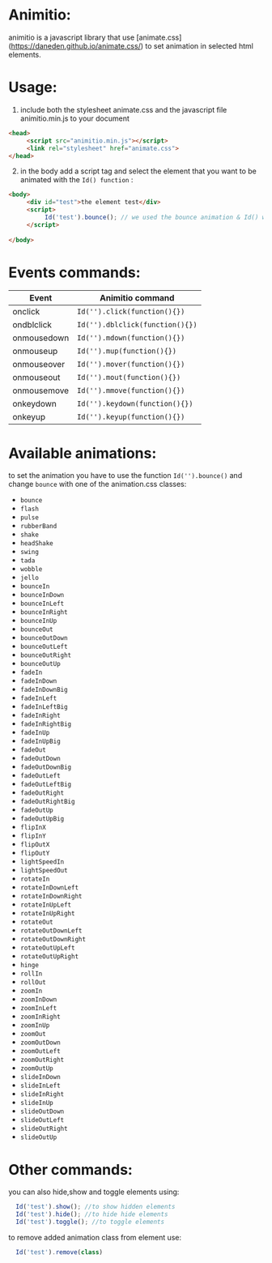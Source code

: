 # Animitio:
animitio is a javascript library that use [animate.css] (https://daneden.github.io/animate.css/) to set animation in selected html elements.

# Usage:
1. include both the stylesheet animate.css and the javascript file animitio.min.js to your document
  
  ```html
<head>
       <script src="animitio.min.js"></script>
       <link rel="stylesheet" href="animate.css">
</head>
```
2. in the body add a script tag and select the element that you want to be animated with the `Id() function`  :

  ```html
<body>
       <div id="test">the element test</div> 
       <script>
            Id('test').bounce(); // we used the bounce animation & Id() with Uppercase i
       </script>
       
</body>
```

# Events commands:
Event | Animitio command
------------ | -------------
onclick | `Id('').click(function(){})`
ondblclick | `Id('').dblclick(function(){})`
onmousedown | `Id('').mdown(function(){})`
onmouseup | `Id('').mup(function(){})`
onmouseover | `Id('').mover(function(){})`
onmouseout | `Id('').mout(function(){})`
onmousemove | `Id('').mmove(function(){})`
onkeydown | `Id('').keydown(function(){})`
onkeyup | `Id('').keyup(function(){})`

# Available animations:
to set the animation you have to use the function `Id('').bounce()` and change `bounce` with one of the animation.css classes:
* `bounce`
* `flash`
* `pulse`
* `rubberBand`
* `shake`
* `headShake`
* `swing`
* `tada`
* `wobble`
* `jello`
* `bounceIn`
* `bounceInDown`
* `bounceInLeft`
* `bounceInRight`
* `bounceInUp`
* `bounceOut`
* `bounceOutDown`
* `bounceOutLeft`
* `bounceOutRight`
* `bounceOutUp`
* `fadeIn`
* `fadeInDown`
* `fadeInDownBig`
* `fadeInLeft`
* `fadeInLeftBig`
* `fadeInRight`
* `fadeInRightBig`
* `fadeInUp`
* `fadeInUpBig`
* `fadeOut`
* `fadeOutDown`
* `fadeOutDownBig`
* `fadeOutLeft`
* `fadeOutLeftBig`
* `fadeOutRight`
* `fadeOutRightBig`
* `fadeOutUp`
* `fadeOutUpBig`
* `flipInX`
* `flipInY`
* `flipOutX`
* `flipOutY`
* `lightSpeedIn`
* `lightSpeedOut`
* `rotateIn`
* `rotateInDownLeft`
* `rotateInDownRight`
* `rotateInUpLeft`
* `rotateInUpRight`
* `rotateOut`
* `rotateOutDownLeft`
* `rotateOutDownRight`
* `rotateOutUpLeft`
* `rotateOutUpRight`
* `hinge`
* `rollIn`
* `rollOut`
* `zoomIn`
* `zoomInDown`
* `zoomInLeft`
* `zoomInRight`
* `zoomInUp`
* `zoomOut`
* `zoomOutDown`
* `zoomOutLeft`
* `zoomOutRight`
* `zoomOutUp`
* `slideInDown`
* `slideInLeft`
* `slideInRight`
* `slideInUp`
* `slideOutDown`
* `slideOutLeft`
* `slideOutRight`
* `slideOutUp`

# Other commands:

you can also hide,show and toggle elements using:

```javascript
  Id('test').show(); //to show hidden elements
  Id('test').hide(); //to hide hide elements
  Id('test').toggle(); //to toggle elements
```
to remove added animation class from element use:

```javascript
  Id('test').remove(class)
```
